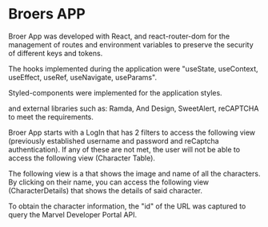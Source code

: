 # Broers APP

<p>
Broer App was developed with React, and react-router-dom for the management of routes and environment variables to preserve the security of different keys and tokens.

The hooks implemented during the application were "useState, useContext, useEffect, useRef, useNavigate, useParams".

Styled-components were implemented for the application styles.

and external libraries such as: Ramda, And Design, SweetAlert, reCAPTCHA to meet the requirements.

Broer App starts with a LogIn that has 2 filters to access the following view (previously established username and password and reCaptcha authentication). If any of these are not met, the user will not be able to access the following view (Character Table).

The following view is a <table> that shows the image and name of all the characters. By clicking on their name, you can access the following view (CharacterDetails) that shows the details of said character.

To obtain the character information, the "id" of the URL was captured to query the Marvel Developer Portal API.

</p>
